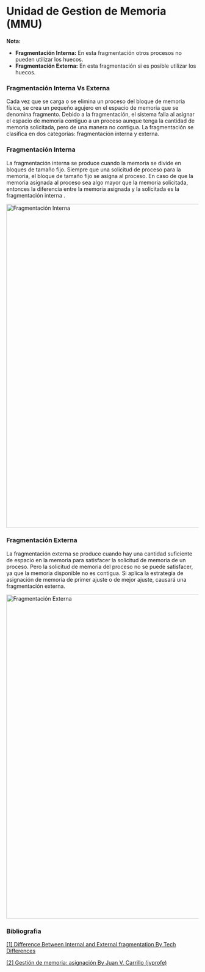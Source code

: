 # Unidad de Gestion de Memoria (MMU)

**Nota:**

* **Fragmentación Interna:** En esta fragmentación otros procesos no pueden utilizar los huecos.
* **Fragmentación Externa:** En esta fragmentación si es posible utilizar los huecos.

### Fragmentación Interna Vs Externa
Cada vez que se carga o se elimina un proceso del bloque de memoria física, se crea un pequeño agujero en el espacio de memoria que se denomina fragmento. Debido a la fragmentación, el sistema falla al asignar el espacio de memoria contiguo a un proceso aunque tenga la cantidad de memoria solicitada, pero de una manera no contigua. La fragmentación se clasifica en dos categorías: fragmentación interna y externa.

### Fragmentación Interna
La fragmentación interna se produce cuando la memoria se divide en bloques de tamaño fijo. Siempre que una solicitud de proceso para la memoria, el bloque de tamaño fijo se asigna al proceso. En caso de que la memoria asignada al proceso sea algo mayor que la memoria solicitada, entonces la diferencia entre la memoria asignada y la solicitada es la fragmentación interna .

<img alt="Fragmentación Interna" src="https://i.ibb.co/48TGnCT/Fragmentaci-n-Interna-OS.png" width="850">


### Fragmentación Externa
La fragmentación externa se produce cuando hay una cantidad suficiente de espacio en la memoria para satisfacer la solicitud de memoria de un proceso. Pero la solicitud de memoria del proceso no se puede satisfacer, ya que la memoria disponible no es contigua. Si aplica la estrategia de asignación de memoria de primer ajuste o de mejor ajuste, causará una fragmentación externa.


<img alt="Fragmentación Externa" src="https://i.ibb.co/D1dVpPS/Fragmentaci-n-Externa.png" width="850">

### Bibliografia

[[1] Difference Between Internal and External fragmentation By Tech Differences](https://techdifferences.com/difference-between-internal-and-external-fragmentation.html)

[[2] Gestión de memoria: asignación By Juan V. Carrillo (jvprofe)](https://www.youtube.com/watch?v=hMhPTWUJX_M)